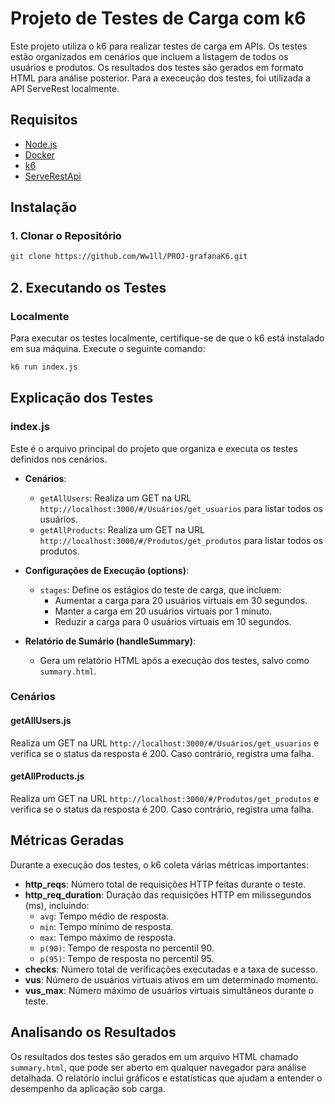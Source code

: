# Projeto de Testes de Carga com k6

Este projeto utiliza o k6 para realizar testes de carga em APIs. Os testes estão organizados em cenários que incluem a listagem de todos os usuários e produtos. Os resultados dos testes são gerados em formato HTML para análise posterior. Para a execeução dos testes, foi utilizada a API ServeRest localmente.


## Requisitos

- [Node.js](https://nodejs.org/)
- [Docker](https://www.docker.com/)
- [k6](https://k6.io/)
- [ServeRestApi](https://github.com/ServeRest/ServeRest?tab=readme-ov-file#localmente-com-docker)


## Instalação

### 1. Clonar o Repositório

```sh
git clone https://github.com/Ww1ll/PROJ-grafanaK6.git
```

## 2. Executando os Testes

### Localmente

Para executar os testes localmente, certifique-se de que o k6 está instalado em sua máquina. Execute o seguinte comando:

```sh
k6 run index.js
```

## Explicação dos Testes

### index.js

Este é o arquivo principal do projeto que organiza e executa os testes definidos nos cenários.

- **Cenários**:
  - `getAllUsers`: Realiza um GET na URL `http://localhost:3000/#/Usuários/get_usuarios` para listar todos os usuários.
  - `getAllProducts`: Realiza um GET na URL `http://localhost:3000/#/Produtos/get_produtos` para listar todos os produtos.

- **Configurações de Execução (options)**:
  - `stages`: Define os estágios do teste de carga, que incluem:
    - Aumentar a carga para 20 usuários virtuais em 30 segundos.
    - Manter a carga em 20 usuários virtuais por 1 minuto.
    - Reduzir a carga para 0 usuários virtuais em 10 segundos.

- **Relatório de Sumário (handleSummary)**:
  - Gera um relatório HTML após a execução dos testes, salvo como `summary.html`.

### Cenários

#### getAllUsers.js

Realiza um GET na URL `http://localhost:3000/#/Usuários/get_usuarios` e verifica se o status da resposta é 200. Caso contrário, registra uma falha.

#### getAllProducts.js

Realiza um GET na URL `http://localhost:3000/#/Produtos/get_produtos` e verifica se o status da resposta é 200. Caso contrário, registra uma falha.

## Métricas Geradas

Durante a execução dos testes, o k6 coleta várias métricas importantes:

- **http_reqs**: Número total de requisições HTTP feitas durante o teste.
- **http_req_duration**: Duração das requisições HTTP em milissegundos (ms), incluindo:
  - `avg`: Tempo médio de resposta.
  - `min`: Tempo mínimo de resposta.
  - `max`: Tempo máximo de resposta.
  - `p(90)`: Tempo de resposta no percentil 90.
  - `p(95)`: Tempo de resposta no percentil 95.
- **checks**: Número total de verificações executadas e a taxa de sucesso.
- **vus**: Número de usuários virtuais ativos em um determinado momento.
- **vus_max**: Número máximo de usuários virtuais simultâneos durante o teste.

## Analisando os Resultados

Os resultados dos testes são gerados em um arquivo HTML chamado `summary.html`, que pode ser aberto em qualquer navegador para análise detalhada. O relatório inclui gráficos e estatísticas que ajudam a entender o desempenho da aplicação sob carga.

